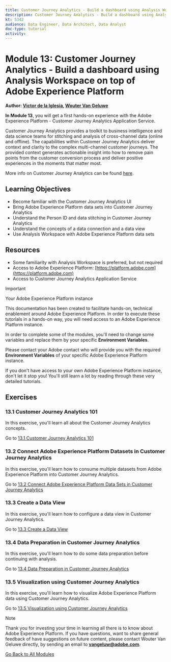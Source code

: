 ```yaml
---
title: Customer Journey Analytics - Build a dashboard using Analysis Workspace on top of Adobe Experience Platform
description: Customer Journey Analytics - Build a dashboard using Analysis Workspace on top of Adobe Experience Platform
kt: 5342
audience: Data Engineer, Data Architect, Data Analyst
doc-type: tutorial
activity: 
---
```


# Module 13: Customer Journey Analytics - Build a dashboard using Analysis Workspace on top of Adobe Experience Platform

**Author: [Victor de la Iglesia](https://www.linkedin.com/in/victordelaiglesia/), [Wouter Van Geluwe](https://www.linkedin.com/in/woutervangeluwe/)**

**In Module 13**, you will get a first hands-on experience with the Adobe Experience Platform - Customer Journey Analytics Application Service.

Customer Journey Analytics provides a toolkit to business intelligence and data science teams for stitching and analysis of cross-channel data (online and offline). The capabilities within Customer Journey Analytics deliver context and clarity to the complex multi-channel customer journeys. The provided context generates actionable insight into how to remove pain points from the customer conversion process and deliver positive experiences in the moments that matter most.

More info on Customer Journey Analytics can be found [here](https://spark.adobe.com/page/t62eiRu9l6iWJ/).

## Learning Objectives

- Become familiar with the Customer Journey Analytics UI
- Bring Adobe Experience Platform data sets into Customer Journey Analytics
- Understand the Person ID and data stitching in Customer Journey Analytics
- Understand the concepts of a data connection and a data view
- Use Analysis Workspace with Adobe Experience Platform data sets

## Resources

- Some familiarity with Analysis Workspace is preferred, but not required
- Access to Adobe Experience Platform: [https://platform.adobe.com](https://platform.adobe.com) 
- Access to Customer Journey Analytics Application Service

>[!IMPORTANT]
>
>Your Adobe Experience Platform instance
>
>This documentation has been created to facilitate hands-on, technical enablement around Adobe Experience Platform. In order to execute these tutorials in a hands-on way, you will need access to an Adobe Experience Platform instance.
>
>In order to complete some of the modules, you'll need to change some variables and replace them by your specific **Environment Variables**. 
>
>Please contact your Adobe contact who will provide you with the required **Environment Variables** of your specific Adobe Experience Platform instance.
>
>If you don't have access to your own Adobe Experience Platform instance, don't let it stop you! You'll still learn a lot by reading through these very detailed tutorials.

## Exercises

### 13.1 Customer Journey Analytics 101

In this exercise, you'll learn all about the Customer Journey Analytics concepts.

Go to [13.1 Customer Journey Analytics 101](./ex1.md)

### 13.2 Connect Adobe Experience Platform Datasets in Customer Journey Analytics

In this exercise, you'll learn how to consume multiple datasets from Adobe Experience Platform into Customer Journey Analytics.

Go to [13.2 Connect Adobe Experience Platform Data Sets in Customer Journey Analytics](./ex2.md)

### 13.3 Create a Data View

In this exercise, you'll learn how to configure a data view in Customer Journey Analytics.

Go to [13.3 Create a Data View](./ex3.md)

### 13.4 Data Preparation in Customer Journey Analytics

In this exercise, you'll learn how to do some data preparation before continuing with analysis.

Go to [13.4 Data Preparation in Customer Journey Analytics](./ex4.md)

### 13.5 Visualization using Customer Journey Analytics

In this exercise, you'll learn how to visualize Adobe Experience Platform data using Customer Journey Analytics.

Go to [13.5 Visualization using Customer Journey Analytics](./ex5.md)

>[!NOTE]
>
>Thank you for investing your time in learning all there is to know about Adobe Experience Platform. If you have questions, want to share general feedback of have suggestions on future content, please contact Wouter Van Geluwe directly, by sending an email to **vangeluw@adobe.com**.

[Go Back to All Modules](../../README.md)
